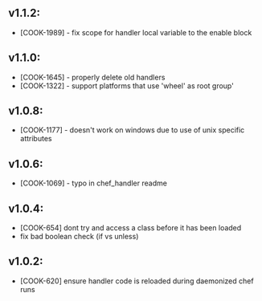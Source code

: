 ## v1.1.2:

* [COOK-1989] - fix scope for handler local variable to the enable block

## v1.1.0:

* [COOK-1645] - properly delete old handlers
* [COOK-1322] - support platforms that use 'wheel' as root group'

## v1.0.8:

* [COOK-1177] - doesn't work on windows due to use of unix specific attributes
## v1.0.6:

* [COOK-1069] - typo in chef_handler readme

## v1.0.4:

* [COOK-654] dont try and access a class before it has been loaded
* fix bad boolean check (if vs unless)

## v1.0.2:

* [COOK-620] ensure handler code is reloaded during daemonized chef runs
